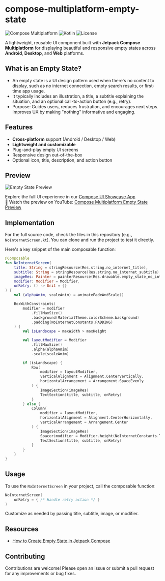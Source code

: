 # compose-multiplatform-empty-state

![Compose Multiplatform](https://img.shields.io/badge/Jetpack%20Compose-Multiplatform-blueviolet)
![Kotlin](https://img.shields.io/badge/Kotlin-1.9%2B-orange)
![License](https://img.shields.io/github/license/BoltUIX/compose-multiplatform-empty-state)

A lightweight, reusable UI component built with **Jetpack Compose Multiplatform** for displaying beautiful and responsive empty states across **Android**, **Desktop**, and **Web** platforms.

## What is an Empty State?
- An empty state is a UI design pattern used when there's no content to display, such as no internet connection, empty search results, or first-time app usage.
- It typically includes an illustration, a title, a subtitle explaining the situation, and an optional call-to-action button (e.g., retry).
- Purpose: Guides users, reduces frustration, and encourages next steps. Improves UX by making "nothing" informative and engaging.

## Features
-  **Cross-platform** support (Android / Desktop / Web)
- **Lightweight and customizable**
- Plug-and-play empty UI screens
- Responsive design out-of-the-box
- Optional icon, title, description, and action button

## Preview
![Empty State Preview](https://blogger.googleusercontent.com/img/b/R29vZ2xl/AVvXsEhTC0r4BYU7vY5KewOCY2VKEiHymABI6nualYiX50VBmOg0n5AUMkBtmuBUoWV5EuHDpPn2SJI37Gao3lS18uQmKdVL2OOZmseodfW-PysPAEItVSNx_IMCQ1y88xn1QRgOyd_5APpmqUkrNTzZHnWHpu4pNFU7DJyONQ7YBShdH13dPFTrR61Oexq8sXI/s16000/How%20to%20create%20a%20%20Empty%20State%20in%20Jetpack%20Compose%20for%20Kotlin%20Multiplatform.jpg)

Explore the full UI experience in our [Compose UI Showcase App](https://play.google.com/store/apps/details?id=com.boltuix.compose)  
🎥 Watch the preview on YouTube: [Compose Multiplatform Empty State Preview](https://youtu.be/J_XfGmayX4U)

## Implementation
For the full source code, check the files in this repository (e.g., `NoInternetScreen.kt`). You can clone and run the project to test it directly.

Here's a key snippet of the main composable function:

```kotlin
@Composable
fun NoInternetScreen(
    title: String = stringResource(Res.string.no_internet_title),
    subtitle: String = stringResource(Res.string.no_internet_subtitle),
    imageRes: Painter = painterResource(Res.drawable.empty_state_no_internet_red),
    modifier: Modifier = Modifier,
    onRetry: () -> Unit = {}
) {
    val (alphaAnim, scaleAnim) = animateFadeAndScale()

    BoxWithConstraints(
        modifier = modifier
            .fillMaxSize()
            .background(MaterialTheme.colorScheme.background)
            .padding(NoInternetConstants.PADDING)
    ) {
        val isLandscape = maxWidth > maxHeight

        val layoutModifier = Modifier
            .fillMaxSize()
            .alpha(alphaAnim)
            .scale(scaleAnim)

        if (isLandscape) {
            Row(
                modifier = layoutModifier,
                verticalAlignment = Alignment.CenterVertically,
                horizontalArrangement = Arrangement.SpaceEvenly
            ) {
                ImageSection(imageRes)
                TextSection(title, subtitle, onRetry)
            }
        } else {
            Column(
                modifier = layoutModifier,
                horizontalAlignment = Alignment.CenterHorizontally,
                verticalArrangement = Arrangement.Center
            ) {
                ImageSection(imageRes)
                Spacer(modifier = Modifier.height(NoInternetConstants.TEXT_SPACING * 2))
                TextSection(title, subtitle, onRetry)
            }
        }
    }
}
```

## Usage
To use the `NoInternetScreen` in your project, call the composable function:

```kotlin
NoInternetScreen(
    onRetry = { /* Handle retry action */ }
)
```

Customize as needed by passing title, subtitle, image, or modifier.

## Resources
- [How to Create Empty State in Jetpack Compose](https://www.boltuix.com/2025/08/how-to-create-empty-state-in-jetpack.html)

## Contributing
Contributions are welcome! Please open an issue or submit a pull request for any improvements or bug fixes.
